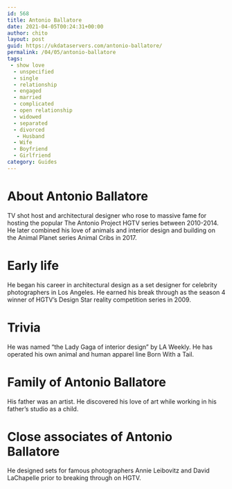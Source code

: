 ```yaml
---
id: 568
title: Antonio Ballatore
date: 2021-04-05T00:24:31+00:00
author: chito
layout: post
guid: https://ukdataservers.com/antonio-ballatore/
permalink: /04/05/antonio-ballatore
tags:
 - show love
  - unspecified
  - single
  - relationship
  - engaged
  - married
  - complicated
  - open relationship
  - widowed
  - separated
  - divorced
   - Husband
  - Wife
  - Boyfriend
  - Girlfriend
category: Guides
---
```




  
  
#  About Antonio Ballatore
                  
                  
                  
TV shot host and architectural designer who rose to massive fame for hosting the popular The Antonio Project HGTV series between 2010-2014. He later combined his love of animals and interior design and building on the Animal Planet series Animal Cribs in 2017. 
                  
                
                
                
# Early life
                  
                  
                  
He began his career in architectural design as a set designer for celebrity photographers in Los Angeles. He earned his break through as the season 4 winner of HGTV&#8217;s Design Star reality competition series in 2009. 
                  
                
                
                
# Trivia
                  
                  
                  
He was named &#8220;the Lady Gaga of interior design&#8221; by LA Weekly. He has operated his own animal and human apparel line Born With a Tail. 
                  
                
                
                
# Family of Antonio Ballatore
                  
                  
                  
His father was an artist. He discovered his love of art while working in his father&#8217;s studio as a child. 
                  
                
                
                
# Close associates of Antonio Ballatore
                  
                  
                  
He designed sets for famous photographers Annie Leibovitz and David LaChapelle prior to breaking through on HGTV. 
                  
                
              
            
          
          
          
    
    
  
